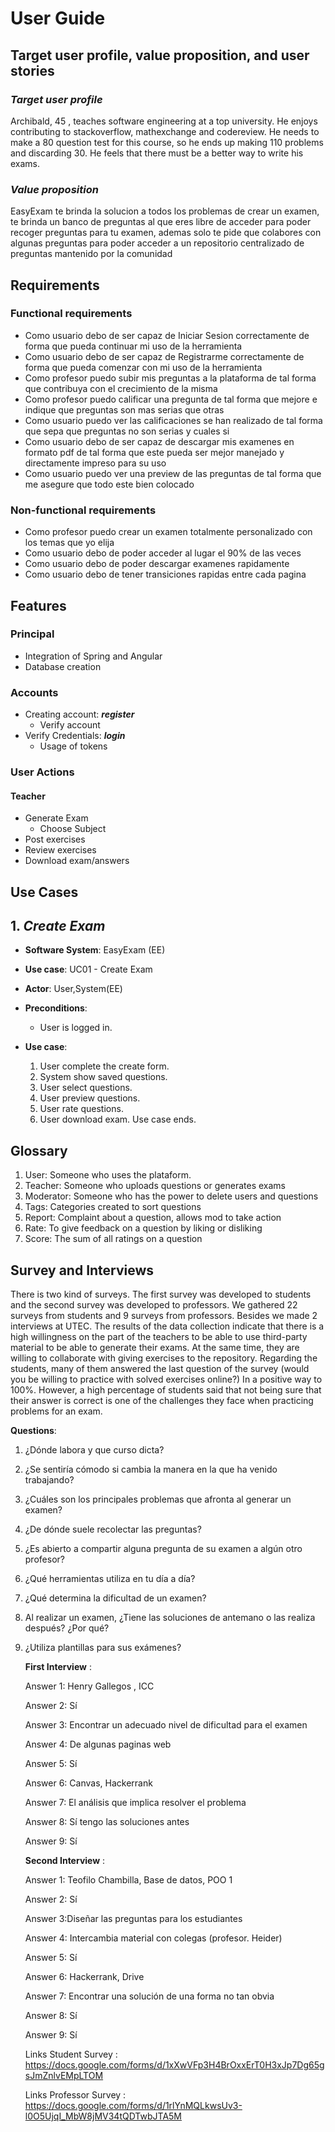 # **User Guide**

## **Target user profile, value proposition, and user stories**

### ***Target user profile***
Archibald, 45 , teaches software engineering at a top university. He enjoys contributing to stackoverflow, mathexchange and codereview. He needs to make a 80 question test for this course, so he ends up making 110 problems and discarding 30. He feels that there must be a better way to write his exams.


### ***Value proposition***
EasyExam te brinda la solucion a todos los problemas de crear un examen, te brinda un banco de preguntas al que eres libre de acceder para poder recoger preguntas para tu examen, ademas solo te pide que colabores con algunas preguntas para poder acceder a un repositorio centralizado de preguntas mantenido por la comunidad


## **Requirements**

### **Functional requirements**
* Como usuario debo de ser capaz de Iniciar Sesion correctamente de forma que pueda continuar mi uso de la herramienta
* Como usuario debo de ser capaz de Registrarme correctamente de forma que pueda comenzar con mi uso de la herramienta
* Como profesor puedo subir mis preguntas a la plataforma de tal forma que contribuya con el crecimiento de la misma
* Como profesor puedo calificar una pregunta de tal forma que mejore e indique que preguntas son mas serias que otras
* Como usuario puedo ver las calificaciones se han realizado de tal forma que sepa que preguntas no son serias y cuales si
* Como usuario debo de ser capaz de descargar mis examenes en formato pdf de tal forma que este pueda ser mejor manejado y directamente impreso para su uso
* Como usuario puedo ver una preview de las preguntas de tal forma que me asegure que todo este bien colocado


### **Non-functional requirements**
* Como profesor puedo crear un examen totalmente personalizado con los temas que yo elija
* Como usuario debo de poder acceder al lugar el 90% de las veces
* Como usuario debo de poder descargar examenes rapidamente
* Como usuario debo de tener transiciones rapidas entre cada pagina


## **Features**

### **Principal**
* Integration of Spring and Angular 
* Database creation
### **Accounts**
* Creating account: ***register***
    * Verify account
* Verify Credentials: ***login***
    * Usage of tokens
### **User Actions**
#### **Teacher**
* Generate Exam
  * Choose Subject
* Post exercises 
* Review exercises
* Download exam/answers

## **Use Cases**
 ## 1. _Create Exam_

* **Software System**: EasyExam (EE)
* **Use case**: UC01 - Create Exam
* **Actor**: User,System(EE)
* **Preconditions**: 
    * User is logged in. 
    
* **Use case**:
    1. User complete the create form.
    2. System show saved questions.
    3. User select questions.
    4. User preview questions.
    5. User rate questions.
    6. User download exam.
    Use case ends.

## **Glossary**
 1. User: Someone who uses the plataform.
 2. Teacher: Someone who uploads questions or generates exams
 3. Moderator: Someone who has the power to delete users and questions
 4. Tags: Categories created to sort questions
 5. Report: Complaint about a question, allows mod to take action
 6. Rate: To give feedback on a question by liking or disliking
 7. Score: The sum of all ratings on a question

## **Survey and Interviews**

   There is two kind of surveys. The first survey was developed to students and the second survey was developed to professors. We gathered 22 surveys from students and 9 surveys from professors. Besides we made 2 interviews at UTEC. 
   The results of the data collection indicate that there is a high willingness on the part of the teachers to be able to use third-party material to be able to generate their exams. At the same time, they are willing to collaborate with giving exercises to the repository. Regarding the students, many of them answered the last question of the survey (would you be willing to practice with solved exercises online?) In a positive way to 100%. However, a high percentage of students said that not being sure that their answer is correct is one of the challenges they face when practicing problems for an exam.
   
   **Questions**:
   
1. ¿Dónde labora y que curso dicta?

2. ¿Se sentiría cómodo si cambia la manera en la que ha venido trabajando?   

3. ¿Cuáles son los principales problemas que afronta al generar un examen?

4. ¿De dónde suele recolectar las preguntas?

5. ¿Es abierto a compartir alguna pregunta de su examen a algún otro profesor?

6. ¿Qué herramientas utiliza en tu día a día?

7. ¿Qué determina la dificultad de un examen?

8. Al realizar un examen, ¿Tiene las soluciones de antemano o las realiza después? ¿Por qué?

9. ¿Utiliza plantillas para sus exámenes?

   **First Interview** : 
   
   Answer 1: Henry Gallegos , ICC
   
   Answer 2: Sí
   
   Answer 3: Encontrar un adecuado nivel de dificultad para el examen
   
   Answer 4: De algunas paginas web
   
   Answer 5: Sí
   
   Answer 6: Canvas, Hackerrank
   
   Answer 7: El análisis que implica resolver el problema
   
   Answer 8: Sí tengo las soluciones antes
   
   Answer 9: Sí
   
   **Second Interview** : 

   Answer 1: Teofilo Chambilla, Base de datos, POO 1
   
   Answer 2: Sí
   
   Answer 3:Diseñar las preguntas para los estudiantes
   
   Answer 4: Intercambia material con colegas (profesor. Heider)
   
   Answer 5: Sí
   
   Answer 6: Hackerrank, Drive
   
   Answer 7: Encontrar una solución de una forma no tan obvia
   
   Answer 8: Sí 
   
   Answer 9: Sí
   
   Links Student Survey :
   https://docs.google.com/forms/d/1xXwVFp3H4BrOxxErT0H3xJp7Dg65gsJmZnlvEMpLTOM
   
   Links Professor Survey :
   https://docs.google.com/forms/d/1rlYnMQLkwsUv3-l0O5UjqI_MbW8jMV34tQDTwbJTA5M
   
   
